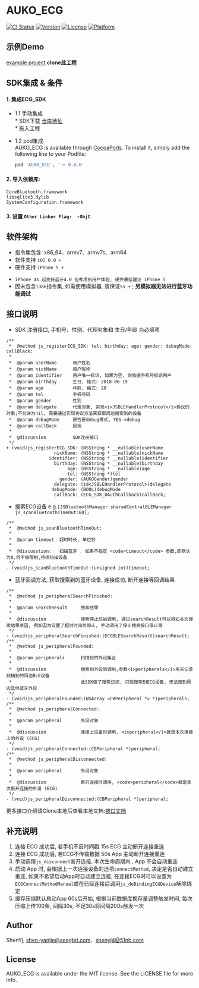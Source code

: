 # AUKO_ECG


[![CI Status](https://img.shields.io/travis/ShenYj/AUKO_ECG.svg?style=flat)](https://travis-ci.org/ShenYj/AUKO_ECG)
[![Version](https://img.shields.io/cocoapods/v/AUKO_ECG.svg?style=flat)](https://cocoapods.org/pods/AUKO_ECG)
[![License](https://img.shields.io/cocoapods/l/AUKO_ECG.svg?style=flat)](https://cocoapods.org/pods/AUKO_ECG)
[![Platform](https://img.shields.io/cocoapods/p/AUKO_ECG.svg?style=flat)](https://cocoapods.org/pods/AUKO_ECG)

## 示例Demo

[example project](https://github.com/AUKO-BJ/AUKO_ECG_Demo_iOS) __clone此工程__

## SDK集成 & 条件


#### 1. 集成ECG_SDK<br>

 - 1.1  手动集成<br>
       *  SDK下载 [仓库地址](https://github.com/AUKO-BJ/AUKO_ECG) <br>
       *  拖入工程<br>
       
 - 1.2  pod集成<br>
   AUKO_ECG is available through [CocoaPods](https://cocoapods.org). To install
it, simply add the following line to your Podfile:

   ```ruby
   pod 'AUKO_ECG', '~> 0.0.6'
   ```
 
#### 2. 导入依赖库: 

   `CoreBluetooth.framework` <br>
   `libsqlite3.dylib`<br>
   `SystemConfiguration.framework`<br>
    
#### 3. 设置	`Other Linker Flag:  -ObjC`


## 软件架构

- 指令集包含: x86_64、armv7、armv7s、arm64
- 软件支持 `iOS 8.0 +` <br>
- 硬件支持 `iPhone 5 +` <br>
 * `iPhone 4s 起支持蓝牙4.0 但考虑到用户体验, 硬件最低建议 iPhone 5`
 *  因未包含`i386`指令集, 如需使用模拟器, 请保证`5s +` ; __另模拟器无法进行蓝牙功能调试__

## 接口说明

- SDK 注册接口, 手机号、性别、代理对象和 生日/年龄 为必填项

```
/**
 *  @method js_registerECG_SDK: tel: birthday: age: gender: debugMode: callBlack:
 *
 *  @param userName      用户姓名
 *  @param nickName      用户昵称
 *  @param identifier    用户唯一标识, 如果为空, 则依据手机号标识用户
 *  @param birthday      生日, 格式: 2018-06-19
 *  @param age           年龄, 格式: 20
 *  @param tel           手机号码
 *  @param gender        性别
 *  @param delegate      代理对象, 实现<i>JSBLEHandlerProtocol</i>协议的对象;不允许为nil, 需要通过实现协议方法来获取周边搜索到的设备
 *  @param debugMode     是否是debug模式, YES->debug
 *  @param callBack      回调
 *
 *  @discussion          SDK注册接口
 */
+ (void)js_registerECG_SDK: (NSString * __nullable)userName
                  nickName: (NSString * __nullable)nickName
                identifier: (NSString * __nullable)identifier
                  birthday: (NSString * __nullable)birthday
                       age: (NSString * __nullable)age
                       tel: (NSString *)tel
                    gender: (AUKOGender)gender
                  delegate: (id<JSBLEHandlerProtocol>)delegate
                 debugMode: (BOOL)debugMode
                  callBack: (ECG_SDK_OAuthCallback)callBack;

```
- 搜索ECG设备  e.g.`[JSBluetoothManager.sharedCentralBLEManager js_scanBluetoothTimeOut:60];`

```
/**
 *  @method js_scanBluetoothTimeOut:
 *
 *  @param timeout  超时时长, 单位秒
 *
 *  @discusstion:   扫描蓝牙 . 如果不指定 <code>timeout</code> 参数,即默认为0,将不做限制,持续扫描设备
 */
- (void)js_scanBluetoothTimeOut:(unsigned int)timeout;
```
- 蓝牙回调方法, 获取搜索到的蓝牙设备, 连接成功, 断开连接等回调结果

```
/**
 *  @method js_peripheralSearchFinished:
 *
 *  @param searchResult     搜索结果
 *
 *  @discussion             搜索停止后被调用, 通过searchResult可以得知本次搜索结果原因, 例如因为设置了超时时间而停止, 手动调用了停止搜索接口停止等
 */
- (void)js_peripheralSearchFinished:(ECGBLESearchResult)searchResult;
/**
 *  @method js_peripheralFounded:
 *
 *  @param peripherals      扫描到的外设集合
 *
 *  @discussion             搜索到外设后调用,参数<i>peripherals</i>用来记录扫描到的周边BLE设备
 *                          此SDK做了搜索过滤, 只能搜索到ECG设备, 无法搜到周边其他蓝牙外设
 */
- (void)js_peripheralFounded:(NSArray <CBPeripheral *> *)peripherals;
/**
 *  @method js_peripheralConnected:
 *
 *  @param peripheral       外设对象
 *
 *  @discussion             连接上设备时调用, <i>peripheral</i>就是本次连接上的外设 (ECG)
 */
- (void)js_peripheralConnected:(CBPeripheral *)peripheral;
/**
 *  @method js_peripheralDisconnected:
 *
 *  @param peripheral       外设对象
 *
 *  @discussion             断开连接时调用, <code>peripheral</code>就是本次断开连接的外设 (ECG)
 */
- (void)js_peripheralDisconnected:(CBPeripheral *)peripheral;
```

更多接口介绍请Clone本地后查看本地文档:[接口文档](https://github.com/AUKO-BJ/AUKO_ECG/blob/master/html/index.html)

## 补充说明

1. 连接 ECG 成功后, 若手机不反时间戳 15s ECG 主动断开连接重连
2. 连接 ECG 成功后, 若ECG不传输数据 50s App 主动断开连接重连
3. 手动调用`js_disconnect`断开连接, 本次生命周期内 , App 不会自动重连
4. 启动 App 时, 会根据上一次连接设备的选项`connectMethod`, 决定是否自动建立重连, 如果不希望启动App时自动建立连接, 在连接ECG时可以设置为`ECGConnectMethodManual`或在已经连接后调用`js_deBindingECGDevice`解除绑定
5. 缓存压缩默认启动App 60s后开始, 根据当前数据库换存量调整触发时间, 每次压缩上传100条, 间隔30s, 不足30s将间隔200s触发一次

## Author

ShenYj, shen-yanjie@seagbri.com、shenyj4@51nb.com

## License

AUKO_ECG is available under the MIT license. See the LICENSE file for more info.



